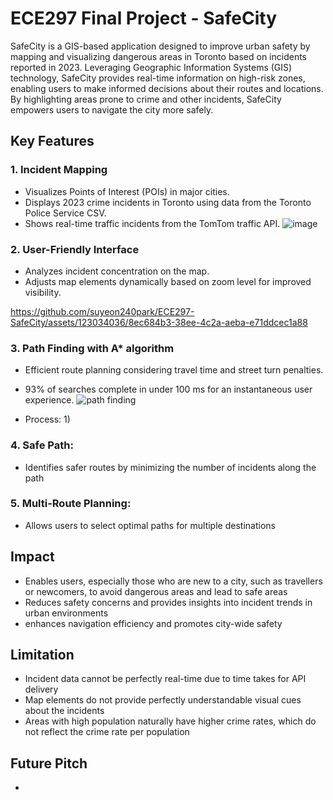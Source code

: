 # ECE297 Final Project - SafeCity
SafeCity is a GIS-based application designed to improve urban safety by mapping and visualizing dangerous areas in Toronto based on incidents reported in 2023. Leveraging Geographic Information Systems (GIS) technology, SafeCity provides real-time information on high-risk zones, enabling users to make informed decisions about their routes and locations. By highlighting areas prone to crime and other incidents, SafeCity empowers users to navigate the city more safely.

## Key Features
### 1. Incident Mapping
- Visualizes Points of Interest (POIs) in major cities.
- Displays 2023 crime incidents in Toronto using data from the Toronto Police Service CSV.
- Shows real-time traffic incidents from the TomTom traffic API.
![image](https://github.com/suyeon240park/ECE297-SafeCity/assets/123034036/c282b4c5-c879-4334-9bf1-8d26e29b58d4)

 
### 2. User-Friendly Interface
- Analyzes incident concentration on the map.
- Adjusts map elements dynamically based on zoom level for improved visibility.


https://github.com/suyeon240park/ECE297-SafeCity/assets/123034036/8ec684b3-38ee-4c2a-aeba-e71ddcec1a88


  
### 3. Path Finding with A* algorithm
- Efficient route planning considering travel time and street turn penalties.
- 93% of searches complete in under 100 ms for an instantaneous user experience.
![path finding](https://github.com/suyeon240park/ECE297-SafeCity/assets/123034036/02c3f6c8-f775-47cd-9bcc-44791ba68888)

- Process:
  1)

### 4. Safe Path:
- Identifies safer routes by minimizing the number of incidents along the path

### 5. Multi-Route Planning:
- Allows users to select optimal paths for multiple destinations

## Impact
- Enables users, especially those who are new to a city, such as travellers or newcomers, to avoid dangerous areas and lead to safe areas
- Reduces safety concerns and provides insights into incident trends in urban environments
- enhances navigation efficiency and promotes city-wide safety

## Limitation
- Incident data cannot be perfectly real-time due to time takes for API delivery
- Map elements do not provide perfectly understandable visual cues about the incidents
- Areas with high population naturally have higher crime rates, which do not reflect the crime rate per population

## Future Pitch
- 
